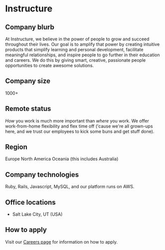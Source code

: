 # Instructure

## Company blurb

At Instructure, we believe in the power of people to grow and succeed throughout their lives. Our goal is to amplify that power by creating intuitive products that simplify learning and personal development, facilitate meaningful relationships, and inspire people to go further in their education and careers. We do this by giving smart, creative, passionate people opportunities to create awesome solutions.

## Company size

1000+

## Remote status

*How* you work is much more important than *where* you work. We offer work-from-home flexibility and flex time off ('cause we're all grown-ups here, and we trust our employees to kick some buns and get stuff done).

## Region

Europe
North America
Oceania (this includes Australia)

## Company technologies

Ruby, Rails, Javascript, MySQL, and our platform runs on AWS.

## Office locations

* Salt Lake City, UT (USA)

## How to apply

Visit our [Careers page](https://www.instructure.com/about/careers) for information on how to apply.